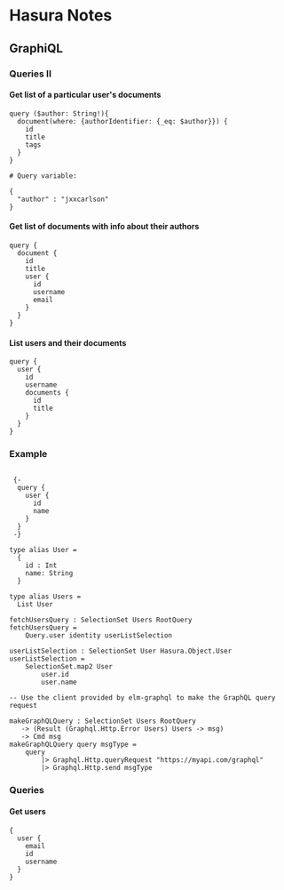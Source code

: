 # Hasura Notes

## GraphiQL

### Queries II

#### Get list of a particular user's documents 

```
query ($author: String!){
  document(where: {authorIdentifier: {_eq: $author}}) {
    id
    title
    tags
  }
}

# Query variable:

{
  "author" : "jxxcarlson"
}
```

#### Get list of documents with info about their authors
```
query {
  document {
    id
    title
    user {
      id
      username
      email
    }
  }
}
```

#### List users and their documents

```
query {
  user {
    id
    username
    documents {
      id
      title
    }
  }
}
```

### Example

```

 {-
  query {
    user {
      id
      name
    }
  }
 -}

type alias User =
  {
    id : Int
    name: String
  }

type alias Users =
  List User

fetchUsersQuery : SelectionSet Users RootQuery
fetchUsersQuery =
    Query.user identity userListSelection

userListSelection : SelectionSet User Hasura.Object.User
userListSelection =
    SelectionSet.map2 User
        user.id
        user.name

-- Use the client provided by elm-graphql to make the GraphQL query request

makeGraphQLQuery : SelectionSet Users RootQuery 
   -> (Result (Graphql.Http.Error Users) Users -> msg) 
   -> Cmd msg
makeGraphQLQuery query msgType =
    query
        |> Graphql.Http.queryRequest "https://myapi.com/graphql"
        |> Graphql.Http.send msgType

```

### Queries

#### Get users 

```
{
  user {
    email
    id
    username
  }
}
```